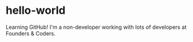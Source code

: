 # hello-world
Learning GitHub!
I'm a non-developer working with lots of developers at Founders & Coders. 
